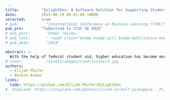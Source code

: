 ```yaml
---
title:          "EnlightDen: A Software Solution for Supporting Students Without Established Study Habits"
date:           2025-06-19 08:01:00 +0800
selected:       true
# pub:            "International Conference on Machine Learning (ICML)"
pub_pre:        "Submitted to CCSC SE 2025"
# pub_post:       'Under review.'
# pub_last:       ' <span class="badge badge-pill badge-publication badge-success">Spotlight</span>'
# pub_date:       "2024"

abstract: >-
  With the help of federal student aid, higher education has become more financially attainable, allowing more students than ever the opportunity for economic upward mobility. However, while financial access to higher education may be improving, there is still a systemic void of support for learners of disadvantaged backgrounds, including students who can be described as: nontraditional, low socio-economic status, or having certain learning disabilities. These students often lack study skills, educational support (i.e. tutoring), and expendable time to dedicate to school due to time consuming responsibilities (i.e. maintaining a job to financially support oneself and/or multiple dependents). These observations in tandem with the alarming situation in the United States that involves a decline in reading literacy and math skills raise concerns about having to deal with an emerging national security issue and a situation that may limit the growth of the US economy in the future. EnlightDen uses AI to provide a personalized learning experience that addresses gaps in a student’s academic support system by focusing on individual needs.
# cover:          /assets/images/covers/cover3.jpg
authors:
  - Elijah Phifer
  - Bonnie Achee
links:
  Code: https://github.com/Elijah-Phifer/EnlightDen
#  Unsplash: https://unsplash.com/photos/sliced-in-half-pineapple--_PLJZmHZzk
---
```

